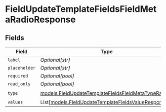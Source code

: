 # FieldUpdateTemplateFieldsFieldMetaRadioResponse


## Fields

| Field                                                                                                          | Type                                                                                                           | Required                                                                                                       | Description                                                                                                    |
| -------------------------------------------------------------------------------------------------------------- | -------------------------------------------------------------------------------------------------------------- | -------------------------------------------------------------------------------------------------------------- | -------------------------------------------------------------------------------------------------------------- |
| `label`                                                                                                        | *Optional[str]*                                                                                                | :heavy_minus_sign:                                                                                             | N/A                                                                                                            |
| `placeholder`                                                                                                  | *Optional[str]*                                                                                                | :heavy_minus_sign:                                                                                             | N/A                                                                                                            |
| `required`                                                                                                     | *Optional[bool]*                                                                                               | :heavy_minus_sign:                                                                                             | N/A                                                                                                            |
| `read_only`                                                                                                    | *Optional[bool]*                                                                                               | :heavy_minus_sign:                                                                                             | N/A                                                                                                            |
| `type`                                                                                                         | [models.FieldUpdateTemplateFieldsFieldMetaTypeRadio](../models/fieldupdatetemplatefieldsfieldmetatyperadio.md) | :heavy_check_mark:                                                                                             | N/A                                                                                                            |
| `values`                                                                                                       | List[[models.FieldUpdateTemplateFieldsValueResponse1](../models/fieldupdatetemplatefieldsvalueresponse1.md)]   | :heavy_minus_sign:                                                                                             | N/A                                                                                                            |